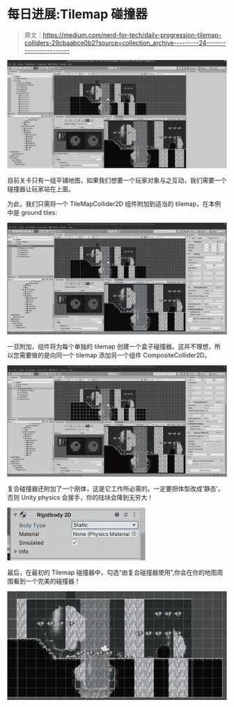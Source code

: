 # 每日进展:Tilemap 碰撞器

> 原文：<https://medium.com/nerd-for-tech/daily-progression-tilemap-colliders-29cbaabce0b2?source=collection_archive---------24----------------------->

![](img/e8e24320c9279f084b539832d435b5fd.png)

目前关卡只有一组平铺地图，如果我们想要一个玩家对象与之互动，我们需要一个碰撞器让玩家站在上面。

为此，我们只需将一个 TileMapCollider2D 组件附加到适当的 tilemap，在本例中是 ground tiles:

![](img/ac5193254108160b9a23ead59d94dd04.png)

一旦附加，组件将为每个单独的 tilemap 创建一个盒子碰撞器。这并不理想，所以您需要做的是向同一个 tilemap 添加另一个组件 CompositeCollider2D。

![](img/7de4a16a2b36a3775d616ad2e3d04e48.png)

复合碰撞器还附加了一个刚体，这是它工作所必需的。一定要把体型改成‘静态’，否则 Unity physics 会接手，你的陆块会降到无穷大！

![](img/ded4cbffee2847d6388dfbf9cc861078.png)

最后，在最初的 Tilemap 碰撞器中，勾选“由复合碰撞器使用”,你会在你的地图周围看到一个完美的碰撞器！

![](img/01cd91c12f668604cbc7c1cd28ce6024.png)